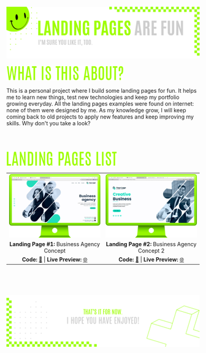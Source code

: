 ![A pretty README header](assets/Readme-Header.png)
<br />
<br />
![What is this about?](assets/Readme-What-is-this.png)

This is a personal project where I build some landing pages for fun. It helps me to learn new things, test new technologies and keep my portfolio growing everyday. All the landing pages examples were found on internet: none of them were designed by me. As my knowledge grow, I will keep coming back to old projects to apply new features and keep improving my skills. Why don't you take a look?
<br />
<br />
<br />
<br />

![Landing pages list](assets/Readme-Landing-pages-list.png)

|         |             |    
| :-------------:|:-------------:|
| ![Landing page 1](assets/Readme-LP1.png) | ![Landing page 2](assets/Readme-LP2.png)  |
| **Landing Page #1:** Business Agency Concept   | **Landing Page #2:** Business Agency Concept 2  
| **Code:** [📄](https://github.com/malunaridev/Landing-Pages-Are-Fun/tree/master/1-business-agency-concept) \| **Live Preview:** [🌐](https://lpaf-business-agency-concept.vercel.app/) | **Code:** [📄](https://github.com/malunaridev/Landing-Pages-Are-Fun/tree/master/2-business-agency-concept-2) \| **Live Preview:** [🌐](https://lpaf-business-agency-concept-2.vercel.app/) 

<br />
<br />
<br />

![A pretty README footer](assets/Readme-Footer.png)